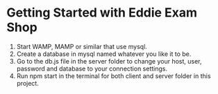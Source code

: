 # Getting Started with Eddie Exam Shop

1. Start WAMP, MAMP or similar that use mysql.
2. Create a database in mysql named whatever you like it to be.
3. Go to the db.js file in the server folder to change your host, user, password and database to your connection settings.
4. Run npm start in the terminal for both client and server folder in this project.
